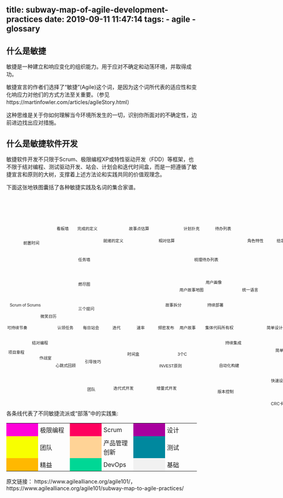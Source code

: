 title: subway-map-of-agile-development-practices
date: 2019-09-11 11:47:14
tags:
	- agile
	- glossary
---
## 什么是敏捷
敏捷是一种建立和响应变化的组织能力。用于应对不确定和动荡环境，并取得成功。

敏捷宣言的作者们选择了“敏捷”(Agile)这个词，是因为这个词所代表的适应性和变化响应力对他们的方式方法至关重要。（参见 https://martinfowler.com/articles/agileStory.html）

这种思维是关于你如何理解当今环境所发生的一切，识别你所面对的不确定性，边前进边找出应对措施。

## 什么是敏捷软件开发
敏捷软件开发不只限于Scrum、极限编程XP或特性驱动开发（FDD）等框架，也不限于结对编程、测试驱动开发、站会、计划会和迭代时间盒，而是一把遵循了敏捷宣言和原则的大树，支撑着上述方法论和实践共同的价值观理念。

下面这张地铁图囊括了各种敏捷实践及名词的集合家谱。

<div class="wpb_column vc_column_container vc_col-sm-10" style="position: relative;"><div class="vc_column-inner "><div class="wpb_wrapper">
	<div class="wpb_raw_code wpb_content_element wpb_raw_html">
		<div class="wpb_wrapper">
			<div style="font-family: Arial;font-size: 8pt;background-image:url(https://www.agilealliance.org/wp-content/uploads/2016/06/subway.png);background-repeat:no-repeat;background-position: left top; width:900px; height:550px;padding:0 0 0 0; margin: 10px 0 0 -36px;">
<style>a{text-decoration:none;}</style>
  <span class="text" style="width:69px;line-height:150%;text-align: left; position:absolute;top:340px;left:2px; margin-right:0; margin-bottom:0">
    <a href="/glossary-of-agile/sustainable.html">可持续节奏</a>
</span>
  <span class="text" style="width:108px;line-height:150%;text-align: center; position:absolute;top:380px;left:35px; margin-right:0; margin-bottom:0">
    <a href="/glossary-of-agile/pairing.html">结对编程</a>
</span>
  <span class="text" style="width:80px;line-height:150%;text-align: center; position:absolute;top:340px;left:116px; margin-right:0; margin-bottom:12px">
    <a href="/glossary-of-agile/sign-up-for-tasks.html">认领任务</a>
</span>
  <span class="text" style="width:70px;line-height:150%;text-align: center; position:absolute;top:340px;left:189px; margin-right:0; margin-bottom:0">
    <a href="/glossary-of-agile/daily.html">每日站会</a>
</span>
  <span class="text" style="width:63px;line-height:150%;text-align: center; position:absolute;top:340px;left:260px; margin-right:0; margin-bottom:12px">
    <a href="/glossary-of-agile/iteration.html">迭代</a>
</span>
  <span class="text" style="width:65px;line-height:150%;text-align: center; position:absolute;top:340px;left:323px; margin-right:0; margin-bottom:0">
    <a href="/glossary-of-agile/velocity.html">速率</a>
</span>
  <span class="text" style="width:67px;line-height:150%;text-align: center; position:absolute;top:340px;left:389px; margin-right:0; margin-bottom:0">
    <a href="/glossary-of-agile/frequent-release.html">频密发布</a>
</span>
  <span class="text" style="width:59px;line-height:150%;text-align: center; position:absolute;top:340px;left:450px; margin-right:0; margin-bottom:12px">
    <a href="/glossary-of-agile/user-stories.html">用户故事</a>
</span>
  <span class="text" style="width:85px;line-height:150%;text-align: center; position:absolute;top:340px;left:521px; margin-right:0; margin-bottom:0">
    <a href="/glossary-of-agile/cco.html">集体代码所有权</a>
</span>
  <span class="text" style="width:81px;line-height:150%;text-align: center; position:absolute;top:380px;left:560px; margin-right:0; margin-bottom:12px">
    <a href="/glossary-of-agile/ci.html">持续集成</a>
</span>
  <span class="text" style="width:100px;line-height:150%;text-align: center; position:absolute;top:340px;left:660px; margin-right:0; margin-bottom:0">
    <a href="/glossary-of-agile/simple-design.html">简单设计</a>
</span>
  <span class="text" style="width:77px;line-height:150%;text-align: center; position:absolute;top:340px;left:728px; margin-right:0; margin-bottom:12px">
    <a href="/glossary-of-agile/refactoring.html">重构</a>
</span>
  <span class="text" style="width:55px;line-height:150%;text-align: left; position:absolute;top:340px;left:825px; margin-right:0; margin-bottom:0">
    <a href="/glossary-of-agile/tdd.html">测试驱动开发</a>
</span>
  <span class="text" style="width:55px;line-height:150%;text-align: left; position:absolute;top:405px;left:5px; margin-right:0; margin-bottom:0">
    <a href="/glossary-of-agile/project-chartering.html">项目章程</a>
</span>
  <span class="text" style="width:100px;line-height:150%;text-align: left; position:absolute;top:280px;left:9px; margin-right:0; margin-bottom:0">
    <a href="/glossary-of-agile/scrumofscrums.html">Scrum of Scrums</a>
</span>
  <span class="text" style="width:64px;line-height:150%;text-align: left; position:absolute;top:310px;left:90px; margin-right:0; margin-bottom:0">
    <a href="/glossary-of-agile/nikoniko.html">微笑日历</a>
</span>
  <span class="text" style="width:67px;line-height:150%;text-align: center; position:absolute;top:420px;left:70px; margin-right:0; margin-bottom:0">
    <a href="/glossary-of-agile/teamroom.html">作战室</a>
</span>
  <span class="text" style="width:100px;line-height:150%;text-align: center; position:absolute;top:440px;left:107px; margin-right:0; margin-bottom:0">
    <a href="/glossary-of-agile/heartbeatretro.html">心跳式回顾</a>
</span>
  <span class="text" style="width:78px;line-height:150%;text-align: center; position:absolute;top:430px;left:190px; margin-right:0; margin-bottom:12px">
    <a href="/glossary-of-agile/facilitation.html">引导技巧</a>
</span>
  <span class="text" style="width:37px;line-height:150%;text-align: left; position:absolute;top:503px;left:214px; margin-right:0; margin-bottom:0">
    <a href="/glossary-of-agile/team.html">团队</a>
</span>
  <span class="text" style="width:100px;line-height:150%;text-align: center; position:absolute;top:116px;left:16px; margin-right:0; margin-bottom:0">
    <a href="/glossary-of-agile/leadtime.html">前置时间</a>
</span>
  <span class="text" style="width:78px;line-height:150%;text-align: center; position:absolute;top:78px;left:110px; margin-right:0; margin-bottom:0">
    <a href="/glossary-of-agile/kanban.html">看板墙</a>
</span>
  <span class="text" style="width:100px;line-height:150%;text-align: center; position:absolute;top:500px;left:260px; margin-right:0; margin-bottom:0">
    <a href="/glossary-of-agile/iterative.html">迭代式开发</a>
</span>
  <span class="text" style="width:61px;line-height:150%;text-align: left; position:absolute;top:410px;left:320px; margin-right:0; margin-bottom:0">
    <a href="/glossary-of-agile/timebox.html">时间盒</a>
</span>
  <span class="text" style="width:100px;line-height:150%;text-align: left; position:absolute;top:290px;left:190px; margin-right:0; margin-bottom:0">
    <a href="/glossary-of-agile/threeqs.html">三个提问</a>
</span>
  <span class="text" style="width:100px;line-height:150%;text-align: left; position:absolute;top:225px;left:190px; margin-right:0; margin-bottom:0">
    <a href="/glossary-of-agile/burndown.html">燃尽图</a>
</span>
  <span class="text" style="width:74px;line-height:150%;text-align: left; position:absolute;top:160px;left:190px; margin-right:0; margin-bottom:0">
    <a href="/glossary-of-agile/taskboard.html">任务墙</a>
</span>
  <span class="text" style="width:113px;line-height:150%;text-align: center; position:absolute;top:78px;left:158px; margin-right:0; margin-bottom:12px">
    <a href="/definition-of-done.html">完成的定义</a>
</span>
  <span class="text" style="width:106px;line-height:150%;text-align: center; position:absolute;top:110px;left:230px; margin-right:0; margin-bottom:0">
    <a href="/glossary-of-agile/definition-of-ready.html">就绪的定义</a>
</span>
  <span class="text" style="width:100px;line-height:150%;text-align: center; position:absolute;top:78px;left:301px; margin-right:0; margin-bottom:12px">
    <a href="/glossary-of-agile/points-estimates-in.html">故事点估算</a>
</span>
  <span class="text" style="width:106px;line-height:150%;text-align: center; position:absolute;top:110px;left:371px; margin-right:0; margin-bottom:0">
    <a href="/glossary-of-agile/relative.html">相对估算</a>
</span>
  <span class="text" style="width:100px;line-height:150%;line-height:150%;text-align: center; position:absolute;top:78px;left:440px; margin-right:0; margin-bottom:12px">
    <a href="/glossary-of-agile/poker.html">计划扑克</a>
</span>
  <span class="text" style="width:57px;line-height:150%;text-align: center; position:absolute;top:78px;left:545px; margin-right:0; margin-bottom:0">
    <a href="/glossary-of-agile/backlog.html">待办列表</a>
</span>
  <span class="text" style="width:112px;line-height:150%;text-align: center; position:absolute;top:160px;left:473px; margin-right:0; margin-bottom:0">
    <a href="/glossary-of-agile/backlog-grooming.html">梳理待办列表</a>
</span>
  <span class="text" style="width:57px;line-height:150%;text-align: center; position:absolute;top:220px;left:520px; margin-right:0; margin-bottom:0">
    <a href="/glossary-of-agile/personas.html">用户画像</a>
</span>
  <span class="text" style="width:100px;line-height:150%;text-align: center; position:absolute;top:240px;left:440px; margin-right:0; margin-bottom:0">
    <a href="/glossary-of-agile/storymap.html">用户故事地图</a>
</span>
  <span class="text" style="width:88px;line-height:150%;text-align: center; position:absolute;top:280px;left:398px; margin-right:0; margin-bottom:0">
    <a href="/glossary-of-agile/split.html">故事拆分</a>
</span>
  <span class="text" style="width:45px;line-height:150%;text-align: center; position:absolute;top:410px;left:443px; margin-right:0; margin-bottom:0">
    <a href="/glossary-of-agile/threecs.html">3个C</a>
</span>
  <span class="text" style="width:69px;line-height:150%;text-align: center; position:absolute;top:441px;left:400px; margin-right:0; margin-bottom:0">
    <a href="/glossary-of-agile/invest.html">INVEST原则</a>
</span>
  <span class="text" style="width:148px;line-height:150%;text-align: center; position:absolute;top:500px;left:350px; margin-right:0; margin-bottom:12px">
    <a href="/glossary-of-agile/incremental.html">增量式开发</a>
</span>
  <span class="text" style="width:90px;line-height:150%;text-align: center; position:absolute;top:280px;left:508px; margin-right:0; margin-bottom:0">
    <a href="/glossary-of-agile/cd.html">持续部署</a>
</span>
  <span class="text" style="width:100px;line-height:150%;text-align: right; position:absolute;top:440px;left:516px; margin-right:12px; margin-bottom:0">
    <a href="/glossary-of-agile/autobuild.html">自动化构建</a>
</span>
  <span class="text" style="width:100px;line-height:150%;text-align: center; position:absolute;top:509px;left:530px; margin-right:0; margin-bottom:0">
    <a href="/glossary-of-agile/versioncontrol.html">版本控制</a>
</span>
  <span class="text" style="width:130px;line-height:150%;text-align: center; position:absolute;top:240px;left:580px; margin-right:0; margin-bottom:0">
    <a href="/glossary-of-agile/ubiquitous.html">统一语言</a>
</span>
  <span class="text" style="width:117px;line-height:150%;text-align: center; position:absolute;top:400px;left:680px; margin-right:0; margin-bottom:0">
    <a href="/glossary-of-agile/rules-of-simplicity.html">简单性原则</a>
</span>
  <span class="text" style="width:100px;line-height:150%;text-align: left; position:absolute;top:480px;left:700px; margin-right:0; margin-bottom:0">
    <a href="/glossary-of-agile/quickdesign.html">快速设计会</a>
</span>
  <span class="text" style="width:77px;line-height:150%;text-align: left; position:absolute;top:541px;left:700px; margin-right:0; margin-bottom:0">
    <a href="/glossary-of-agile/crc.html">CRC卡片</a>
</span>
  <span class="text" style="width:100px;line-height:150%;text-align: center; position:absolute;top:110px;left:609px; margin-right:0; margin-bottom:0">
    <a href="/glossary-of-agile/rolefeature.html">角色特性</a>
</span>
  <span class="text" style="width:80px;line-height:150%;text-align: center; position:absolute;top:110px;left:700px; margin-right:0; margin-bottom:12px">
    <a href="/glossary-of-agile/gwt.html">给定-当-则</a>
</span>
  <span class="text" style="width:80px;line-height:150%;text-align: center; position:absolute;top:110px;left:786px; margin-right:0; margin-bottom:0">
    <a href="/glossary-of-agile/bdd.html">行为驱动开发</a>
</span>
  <span class="text" style="width:55px;line-height:150%;text-align: left; position:absolute;top:150px;left:825px; margin-right:0; margin-bottom:0">
    <a href="/glossary-of-agile/atdd.html">验收测试驱动开发</a>
</span>
  <span class="text" style="width:55px;line-height:150%;text-align: left; position:absolute;top:220px;left:825px; margin-right:0; margin-bottom:0">
    <a href="/glossary-of-agile/acceptance.html">验收测试</a>
</span>
  <span class="text" style="width:55px;line-height:150%;text-align: left; position:absolute;top:290px;left:825px; margin-right:0; margin-bottom:0">
    <a href="/glossary-of-agile/mocks.html">模拟对象</a>
</span>
  <span class="text" style="width:55px;line-height:150%;text-align: left; position:absolute;top:420px;left:825px; margin-right:0; margin-bottom:0">
    <a href="/glossary-of-agile/unittest.html">单元测试</a>
</span>
  <span class="text" style="width:55px;line-height:150%;text-align: left; position:absolute;top:480px;left:825px; margin-right:0; margin-bottom:0">
    <a href="/glossary-of-agile/exploratory-testing.html">探索性测试</a>
</span>
  <span class="text" style="width:55px;line-height:150%;text-align: left; position:absolute;top:540px;left:825px; margin-right:0; margin-bottom:0">
    <a href="/glossary-of-agile/usability.html">可用性测试</a>
</span>
</div>
</div>
</div>
</div>
</div>


  <p>各条线代表了不同敏捷流派或“部落”中的实践集:</p>
  <table>
    <tr>
    	<td style="width:16.6%; background-color: #ff01d8;"></td>
      <td style="width:16.6%; padding: 5px;">极限编程</td>
    	<td style="width:16.6%; background-color: #ff005e;"></td>
      <td style="width:16.6%; padding: 5px;">Scrum</td>
    	<td style="width:16.6%; background-color: #a8009e;"></td>
      <td style="width:16.6%; padding: 5px;">设计</td>
    </tr>
    <tr>
    	<td style="width:16.6%; background-color: #f8ff00;"></td>
      <td style="width:16.6%; padding: 5px;">团队</td>
    	<td style="width:16.6%; background-color: #ffd396;"></td>
      <td style="width:16.6%; padding: 5px;">产品管理创新</td>
    	<td style="width:16.6%; background-color: #00889e;"></td>
      <td style="width:16.6%; padding: 5px;">测试</td>
    </tr>
    <tr>
    	<td style="width:16.6%; background-color: #ffb801;"></td>
      <td style="width:16.6%; padding: 5px;">精益</td>
    	<td style="width:16.6%; background-color: #00d795;"></td>
      <td style="width:16.6%; padding: 5px;">DevOps</td>
    	<td style="width:16.6%; background-color: #f1f1f1;"></td>
      <td style="width:16.6%; padding: 5px;">基础</td>
    </tr>    
  </table>







原文链接： <https://www.agilealliance.org/agile101/>，<https://www.agilealliance.org/agile101/subway-map-to-agile-practices/>

